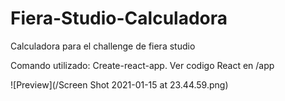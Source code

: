 # Fiera-Studio-Calculadora
 Calculadora para el challenge de fiera studio

 Comando utilizado: Create-react-app.
 Ver codigo React en /app

![Preview](/Screen Shot 2021-01-15 at 23.44.59.png)
